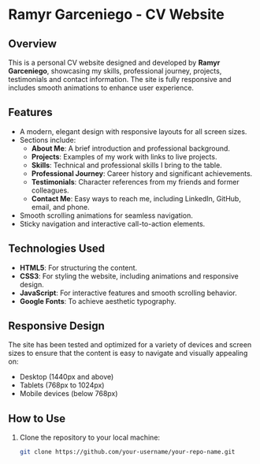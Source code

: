 # **Ramyr Garceniego - CV Website**

## **Overview**

This is a personal CV website designed and developed by **Ramyr Garceniego**, showcasing my skills, professional journey, projects, testimonials and contact information. The site is fully responsive and includes smooth animations to enhance user experience.

## **Features**

- A modern, elegant design with responsive layouts for all screen sizes.
- Sections include:
  - **About Me**: A brief introduction and professional background.
  - **Projects**: Examples of my work with links to live projects.
  - **Skills**: Technical and professional skills I bring to the table.
  - **Professional Journey**: Career history and significant achievements.
  - **Testimonials**: Character references from my friends and former colleagues.
  - **Contact Me**: Easy ways to reach me, including LinkedIn, GitHub, email, and phone.
- Smooth scrolling animations for seamless navigation.
- Sticky navigation and interactive call-to-action elements.

## **Technologies Used**

- **HTML5**: For structuring the content.
- **CSS3**: For styling the website, including animations and responsive design.
- **JavaScript**: For interactive features and smooth scrolling behavior.
- **Google Fonts**: To achieve aesthetic typography.

## **Responsive Design**

The site has been tested and optimized for a variety of devices and screen sizes to ensure that the content is easy to navigate and visually appealing on:

- Desktop (1440px and above)
- Tablets (768px to 1024px)
- Mobile devices (below 768px)

## **How to Use**

1. Clone the repository to your local machine:
   ```bash
   git clone https://github.com/your-username/your-repo-name.git
   ```
